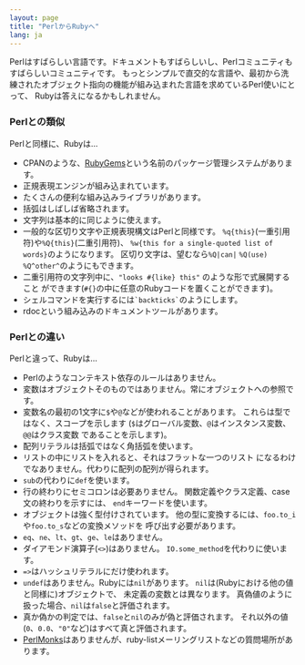 ```yaml
---
layout: page
title: "PerlからRubyへ"
lang: ja
---
```


Perlはすばらしい言語です。ドキュメントもすばらしいし、Perlコミュニティもすばらしいコミュニティです。
もっとシンプルで直交的な言語や、最初から洗練されたオブジェクト指向の機能が組み込まれた言語を求めているPerl使いにとって、
Rubyは答えになるかもしれません。

### Perlとの類似

Perlと同様に、Rubyは…

* CPANのような、[RubyGems][1]という名前のパッケージ管理システムがあります。
* 正規表現エンジンが組み込まれています。
* たくさんの便利な組み込みライブラリがあります。
* 括弧はしばしば省略されます。
* 文字列は基本的に同じように使えます。
* 一般的な区切り文字や正規表現構文はPerlと同様です。
  `%q{this}`(一重引用符)や`%Q{this}`(二重引用符)、
  `%w{this for a single-quoted list of words}`のようになります。
  区切り文字は、望むなら`%Q|can|` `%Q(use)` `%Q^other^`のようにもできます。
* 二重引用符の文字列中に、`"looks #{like} this"` のような形で式展開すること
  ができます(`#{}`の中に任意のRubyコードを置くことができます)。
* シェルコマンドを実行するには`` `backticks` ``のようにします。
* rdocという組み込みのドキュメントツールがあります。

### Perlとの違い

Perlと違って、Rubyは…

* Perlのようなコンテキスト依存のルールはありません。
* 変数はオブジェクトそのものではありません。常にオブジェクトへの参照です。
* 変数名の最初の1文字に`$`や`@`などが使われることがあります。
  これらは型ではなく、スコープを示します
  (`$`はグローバル変数、`@`はインスタンス変数、`@@`はクラス変数
  であることを示します)。
* 配列リテラルは括弧ではなく角括弧を使います。
* リストの中にリストを入れると、それはフラットな一つのリスト
  になるわけでなありません。代わりに配列の配列が得られます。
* `sub`の代わりに`def`を使います。
* 行の終わりにセミコロンは必要ありません。
  関数定義やクラス定義、case文の終わりを示すには、
  `end`キーワードを使います。
* オブジェクトは強く型付けされています。
  他の型に変換するには、`foo.to_i`や`foo.to_s`などの変換メソッドを
  呼び出す必要があります。
* `eq`、`ne`、`lt`、`gt`、`ge`、`le`はありません。
* ダイアモンド演算子(`<>`)はありません。
  `IO.some_method`を代わりに使います。
* `=>`はハッシュリテラルにだけ使われます。
* `undef`はありません。Rubyには`nil`があります。
  `nil`は(Rubyにおける他の値と同様に)オブジェクトで、
  未定義の変数とは異なります。
  真偽値のように扱った場合、`nil`は`false`と評価されます。
* 真か偽かの判定では、`false`と`nil`のみが偽と評価されます。
  それ以外の値(`0`、`0.0`、`"0"`など)はすべて真と評価されます。
* [PerlMonks][2]はありませんが、ruby-listメーリングリストなどの質問場所があります。



[1]: http://guides.rubygems.org
[2]: http://www.perlmonks.org/
